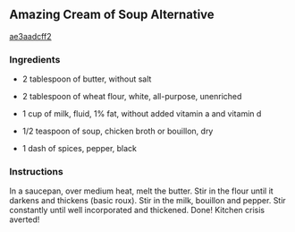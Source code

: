 ## Amazing Cream of Soup Alternative

[ae3aadcff2](http://tastykitchen.com/recipes/soups/amazing-cream-of-soup-alternative/)

### Ingredients

 - 2 tablespoon of butter, without salt

 - 2 tablespoon of wheat flour, white, all-purpose, unenriched

 - 1 cup of milk, fluid, 1% fat, without added vitamin a and vitamin d

 - 1/2 teaspoon of soup, chicken broth or bouillon, dry

 - 1 dash of spices, pepper, black

### Instructions

In a saucepan, over medium heat, melt the butter. Stir in the flour until it darkens and thickens (basic roux). Stir in the milk, bouillon and pepper. Stir constantly until well incorporated and thickened. Done! Kitchen crisis averted!